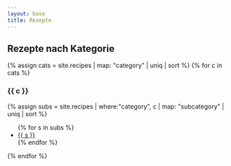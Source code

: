 ```yaml
---
layout: base
title: Rezepte
---
```


<h2>Rezepte nach Kategorie</h2>

{% assign cats = site.recipes | map: "category" | uniq | sort %}
{% for c in cats %}
  <h3>{{ c }}</h3>
  {% assign subs = site.recipes | where:"category", c | map: "subcategory" | uniq | sort %}
  <ul>
  {% for s in subs %}
    <li><a href="{{ '/recipes/' | append: s | slugify | append: '/' | relative_url }}">{{ s }}</a></li>
  {% endfor %}
  </ul>
{% endfor %}
